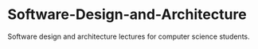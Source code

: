 # Software-Design-and-Architecture
Software design and architecture lectures for computer science students.
